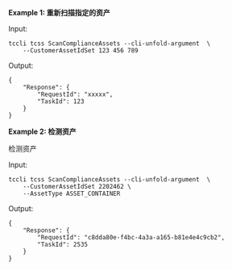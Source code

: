 **Example 1: 重新扫描指定的资产**



Input: 

```
tccli tcss ScanComplianceAssets --cli-unfold-argument  \
    --CustomerAssetIdSet 123 456 789
```

Output: 
```
{
    "Response": {
        "RequestId": "xxxxx",
        "TaskId": 123
    }
}
```

**Example 2: 检测资产**

检测资产

Input: 

```
tccli tcss ScanComplianceAssets --cli-unfold-argument  \
    --CustomerAssetIdSet 2202462 \
    --AssetType ASSET_CONTAINER
```

Output: 
```
{
    "Response": {
        "RequestId": "c8dda80e-f4bc-4a3a-a165-b81e4e4c9cb2",
        "TaskId": 2535
    }
}
```

